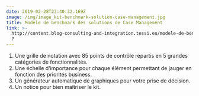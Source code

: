 ```yaml
---
date: 2019-02-28T23:40:32.169Z
image: /img/image_kit-benchmark-solution-case-management.jpg
title: Modèle de benchmark des solutions de Case Management
link: >-
  http://content.blog-consulting-and-integration.tessi.eu/modele-de-benchmark-des-solutions-de-case-management
  ?
---
```

1. Une grille de notation avec 85 points de contrôle répartis en 5 grandes catégories de fonctionnalités.
2. Une échelle d’importance pour chaque élément permettant de jauger en fonction des priorités business.
3. Un générateur automatique de graphiques pour votre prise de décision.
4. Un notice pour bien maîtriser le kit.
